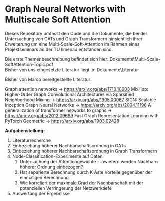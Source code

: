 # Graph Neural Networks with Multiscale Soft Attention

Dieses Repository umfasst den Code und die Dokumente, die bei der Untersuchung von GATs und Graph Transformern hinsichtlich ihrer Erweiterung um eine Multi-Scale-Soft-Attention im Rahmen eines Projektseminars an der TU Ilmenau entstanden sind. 

Die erste Themenbeschreibung befindet sich hier: Dokumente\Multi-Scale-SoftAttention-Topic.pdf  
Bisher von uns eingesetzte Literatur liegt in: Dokumente\Literatur

Bisher von Marco bereitgestellte Literatur: 

Graph attention networks -> https://arxiv.org/abs/1710.10903
MixHop: Higher-Order Graph Convolutional Architectures via Sparsified Neighborhood
Mixing -> https://arxiv.org/abs/1905.00067
SIGN: Scalable Inception Graph Neural Networks -> https://arxiv.org/abs/2004.11198
A generalization of transformer networks to graphs -> https://arxiv.org/abs/2012.09699
Fast Graph Representation Learning with PyTorch Geometric -> https://arxiv.org/abs/1903.02428


**Aufgabenstellung:**

1. Literaturrecherche
2. Einbeziehung höherer Nachbarschaftsordnung in GATs
3. Einbeziehung höherer Nachbarschaftsordnung in Graph Transformern
4. Node-Classification-Experimente auf Daten
    1.  Untersuchung der Attentiongewichte - inwiefern werden Nachbarn höherer Ordnung einbezogen?
    2.  Hat separierte Berechnung durch K Äste Vorteile gegenüber der einmaligen Berechnung
    3.  Wie korreliert der maximale Grad der Nachbarschaft mit der potenziellen Verringerung der Netzwerktiefe
5. Auswertung der Ergebnisse
